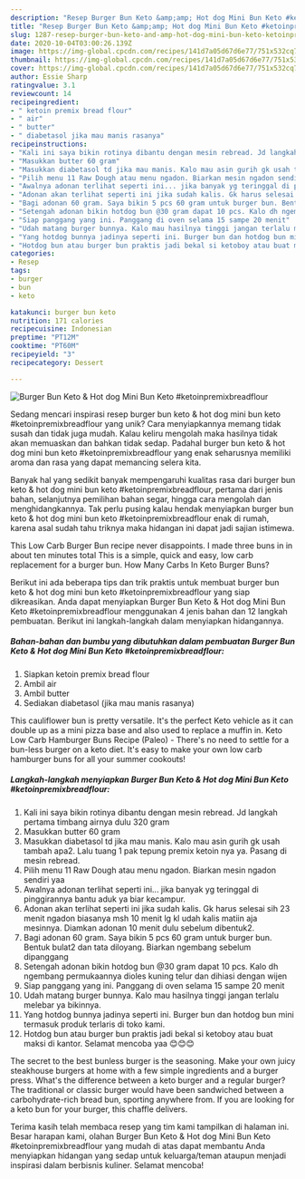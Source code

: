 ```yaml
---
description: "Resep Burger Bun Keto &amp;amp; Hot dog Mini Bun Keto #ketoinpremixbreadflour Anti Gagal"
title: "Resep Burger Bun Keto &amp;amp; Hot dog Mini Bun Keto #ketoinpremixbreadflour Anti Gagal"
slug: 1287-resep-burger-bun-keto-and-amp-hot-dog-mini-bun-keto-ketoinpremixbreadflour-anti-gagal
date: 2020-10-04T03:00:26.139Z
image: https://img-global.cpcdn.com/recipes/141d7a05d67d6e77/751x532cq70/burger-bun-keto-hot-dog-mini-bun-keto-ketoinpremixbreadflour-foto-resep-utama.jpg
thumbnail: https://img-global.cpcdn.com/recipes/141d7a05d67d6e77/751x532cq70/burger-bun-keto-hot-dog-mini-bun-keto-ketoinpremixbreadflour-foto-resep-utama.jpg
cover: https://img-global.cpcdn.com/recipes/141d7a05d67d6e77/751x532cq70/burger-bun-keto-hot-dog-mini-bun-keto-ketoinpremixbreadflour-foto-resep-utama.jpg
author: Essie Sharp
ratingvalue: 3.1
reviewcount: 14
recipeingredient:
- " ketoin premix bread flour"
- " air"
- " butter"
- " diabetasol jika mau manis rasanya"
recipeinstructions:
- "Kali ini saya bikin rotinya dibantu dengan mesin rebread. Jd langkah pertama timbang airnya dulu 320 gram"
- "Masukkan butter 60 gram"
- "Masukkan diabetasol td jika mau manis. Kalo mau asin gurih gk usah tambah apa2. Lalu tuang 1 pak tepung premix ketoin nya ya. Pasang di mesin rebread."
- "Pilih menu 11 Raw Dough atau menu ngadon. Biarkan mesin ngadon sendiri yaa"
- "Awalnya adonan terlihat seperti ini... jika banyak yg teringgal di pinggirannya bantu aduk ya biar kecampur."
- "Adonan akan terlihat seperti ini jika sudah kalis. Gk harus selesai sih 23 menit ngadon biasanya msh 10 menit lg kl udah kalis matiin aja mesinnya. Diamkan adonan 10 menit dulu sebelum dibentuk2."
- "Bagi adonan 60 gram. Saya bikin 5 pcs 60 gram untuk burger bun. Bentuk bulat2 dan tata diloyang. Biarkan ngembang sebelum dipanggang"
- "Setengah adonan bikin hotdog bun @30 gram dapat 10 pcs. Kalo dh ngembang permukaannya dioles kuning telur dan dihiasi dengan wijen"
- "Siap panggang yang ini. Panggang di oven selama 15 sampe 20 menit"
- "Udah matang burger bunnya. Kalo mau hasilnya tinggi jangan terlalu melebar ya bikinnya."
- "Yang hotdog bunnya jadinya seperti ini. Burger bun dan hotdog bun mini termasuk produk terlaris di toko kami."
- "Hotdog bun atau burger bun praktis jadi bekal si ketoboy atau buat maksi di kantor. Selamat mencoba yaa 😊😊😊"
categories:
- Resep
tags:
- burger
- bun
- keto

katakunci: burger bun keto 
nutrition: 171 calories
recipecuisine: Indonesian
preptime: "PT12M"
cooktime: "PT60M"
recipeyield: "3"
recipecategory: Dessert

---
```



![Burger Bun Keto &amp; Hot dog Mini Bun Keto #ketoinpremixbreadflour](https://img-global.cpcdn.com/recipes/141d7a05d67d6e77/751x532cq70/burger-bun-keto-hot-dog-mini-bun-keto-ketoinpremixbreadflour-foto-resep-utama.jpg)

Sedang mencari inspirasi resep burger bun keto &amp; hot dog mini bun keto #ketoinpremixbreadflour yang unik? Cara menyiapkannya memang tidak susah dan tidak juga mudah. Kalau keliru mengolah maka hasilnya tidak akan memuaskan dan bahkan tidak sedap. Padahal burger bun keto &amp; hot dog mini bun keto #ketoinpremixbreadflour yang enak seharusnya memiliki aroma dan rasa yang dapat memancing selera kita.

Banyak hal yang sedikit banyak mempengaruhi kualitas rasa dari burger bun keto &amp; hot dog mini bun keto #ketoinpremixbreadflour, pertama dari jenis bahan, selanjutnya pemilihan bahan segar, hingga cara mengolah dan menghidangkannya. Tak perlu pusing kalau hendak menyiapkan burger bun keto &amp; hot dog mini bun keto #ketoinpremixbreadflour enak di rumah, karena asal sudah tahu triknya maka hidangan ini dapat jadi sajian istimewa.

This Low Carb Burger Bun recipe never disappoints. I made three buns in in about ten minutes total This is a simple, quick and easy, low carb replacement for a burger bun. How Many Carbs In Keto Burger Buns?


Berikut ini ada beberapa tips dan trik praktis untuk membuat burger bun keto &amp; hot dog mini bun keto #ketoinpremixbreadflour yang siap dikreasikan. Anda dapat menyiapkan Burger Bun Keto &amp; Hot dog Mini Bun Keto #ketoinpremixbreadflour menggunakan 4 jenis bahan dan 12 langkah pembuatan. Berikut ini langkah-langkah dalam menyiapkan hidangannya.

<!--inarticleads1-->

##### Bahan-bahan dan bumbu yang dibutuhkan dalam pembuatan Burger Bun Keto &amp; Hot dog Mini Bun Keto #ketoinpremixbreadflour:

1. Siapkan  ketoin premix bread flour
1. Ambil  air
1. Ambil  butter
1. Sediakan  diabetasol (jika mau manis rasanya)


This cauliflower bun is pretty versatile. It&#39;s the perfect Keto vehicle as it can double up as a mini pizza base and also used to replace a muffin in. Keto Low Carb Hamburger Buns Recipe (Paleo) - There&#39;s no need to settle for a bun-less burger on a keto diet. It&#39;s easy to make your own low carb hamburger buns for all your summer cookouts! 

<!--inarticleads2-->

##### Langkah-langkah menyiapkan Burger Bun Keto &amp; Hot dog Mini Bun Keto #ketoinpremixbreadflour:

1. Kali ini saya bikin rotinya dibantu dengan mesin rebread. Jd langkah pertama timbang airnya dulu 320 gram
1. Masukkan butter 60 gram
1. Masukkan diabetasol td jika mau manis. Kalo mau asin gurih gk usah tambah apa2. Lalu tuang 1 pak tepung premix ketoin nya ya. Pasang di mesin rebread.
1. Pilih menu 11 Raw Dough atau menu ngadon. Biarkan mesin ngadon sendiri yaa
1. Awalnya adonan terlihat seperti ini... jika banyak yg teringgal di pinggirannya bantu aduk ya biar kecampur.
1. Adonan akan terlihat seperti ini jika sudah kalis. Gk harus selesai sih 23 menit ngadon biasanya msh 10 menit lg kl udah kalis matiin aja mesinnya. Diamkan adonan 10 menit dulu sebelum dibentuk2.
1. Bagi adonan 60 gram. Saya bikin 5 pcs 60 gram untuk burger bun. Bentuk bulat2 dan tata diloyang. Biarkan ngembang sebelum dipanggang
1. Setengah adonan bikin hotdog bun @30 gram dapat 10 pcs. Kalo dh ngembang permukaannya dioles kuning telur dan dihiasi dengan wijen
1. Siap panggang yang ini. Panggang di oven selama 15 sampe 20 menit
1. Udah matang burger bunnya. Kalo mau hasilnya tinggi jangan terlalu melebar ya bikinnya.
1. Yang hotdog bunnya jadinya seperti ini. Burger bun dan hotdog bun mini termasuk produk terlaris di toko kami.
1. Hotdog bun atau burger bun praktis jadi bekal si ketoboy atau buat maksi di kantor. Selamat mencoba yaa 😊😊😊


The secret to the best bunless burger is the seasoning. Make your own juicy steakhouse burgers at home with a few simple ingredients and a burger press. What&#39;s the difference between a keto burger and a regular burger? The traditional or classic burger would have been sandwiched between a carbohydrate-rich bread bun, sporting anywhere from. If you are looking for a keto bun for your burger, this chaffle delivers. 

Terima kasih telah membaca resep yang tim kami tampilkan di halaman ini. Besar harapan kami, olahan Burger Bun Keto &amp; Hot dog Mini Bun Keto #ketoinpremixbreadflour yang mudah di atas dapat membantu Anda menyiapkan hidangan yang sedap untuk keluarga/teman ataupun menjadi inspirasi dalam berbisnis kuliner. Selamat mencoba!

